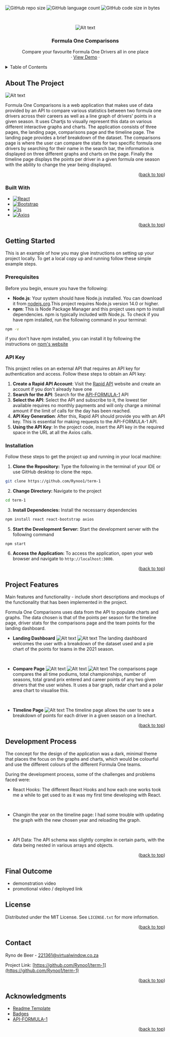 <!-- Improved compatibility of back to top link: See: https://github.com/othneildrew/Best-README-Template/pull/73 -->
<a name="readme-top"></a>
![GitHub repo size](https://img.shields.io/github/repo-size/Rynoo1/term-1?color=lightblue)
![GitHub language count](https://img.shields.io/github/languages/count/Rynoo1/term-1?color=lightblue)
![GitHub code size in bytes](https://img.shields.io/github/languages/code-size/Rynoo1/term-1?color=lightblue)


<!-- PROJECT LOGO -->
<br />
<div align="center">
  <!-- <a href="https://github.com/Rynoo1/term-1">
  </a> -->
  
  ![Alt text](ReadmeImages/Group%2085.png)

<h3 align="center">Formula One Comparisons</h3>

  <p align="center">
    Compare your favourite Formula One Drivers all in one place
    <br />
    ·
    <a href="https://github.com/github_username/repo_name">View Demo</a>
    ·
  </p>
</div>



<!-- TABLE OF CONTENTS -->
<details>
  <summary>Table of Contents</summary>
  <ol>
    <li>
      <a href="#about-the-project">About The Project</a>
      <ul>
        <li><a href="#built-with">Built With</a></li>
      </ul>
    </li>
    <li>
      <a href="#getting-started">Getting Started</a>
      <ul>
        <li><a href="#prerequisites">Prerequisites</a></li>
        <li><a href="#api-key">API Key</a></li>
        <li><a href="#installation">Installation</a></li>
      </ul>
    </li>
    <li><a href="#project-features">Project Features</a></li>
    <li><a href="#development-process">Development Process</a></li>
    <li><a href="#final-outcome">Final Outcome</a></li>
    <li><a href="#license">License</a></li>
    <li><a href="#contact">Contact</a></li>
    <li><a href="#acknowledgments">Acknowledgments</a></li>
  </ol>
</details>



<!-- ABOUT THE PROJECT -->
## About The Project

![Alt text](ReadmeImages/Screenshot%202023-11-08%20at%2017.29%201.png)

Formula One Comparisons is a web application that makes use of data provided by an API to compare various statistics between two formula one drivers across their careers as well as a line graph of drivers' points in a given season. It uses Chartjs to visually represent this data on various different interactive graphs and charts. The application consists of three pages, the landing page, comparisons page and the timeline page. The landing page provides a brief breakdown of the dataset. The comparisons page is where the user can compare the stats for two specific formula one drivers by searching for their name in the search bar, the information is displayed on three different graphs and charts on the page. Finally the timeline page displays the points per driver in a given formula one season with the ability to change the year being displayed.

<p align="right">(<a href="#readme-top">back to top</a>)</p>



### Built With

* [![React][React.js]][React-url]
* [![Bootstrap][Bootstrap.com]][Bootstrap-url]
* [![js]][js]
* [![Axios]][Axios-url]

<p align="right">(<a href="#readme-top">back to top</a>)</p>

<!-- GETTING STARTED -->
## Getting Started

This is an example of how you may give instructions on setting up your project locally.
To get a local copy up and running follow these simple example steps.

### Prerequisites
Before you begin, ensure you have the following:

- **Node.js**: Your system should have Node.js installed. You can download it from [nodejs.org](https://nodejs.org/).This project requires Node.js version 14.0 or higher.
- **npm**: This is Node Package Manager and this project uses npm to install dependencies. npm is typically included with Node.js. To check if you have npm installed, run the following command in your terminal:
```sh
npm -v
```
if you don't have npm installed, you can install it by following the instructions on [npm's website](https://www.npmjs.com/)

### API Key
This project relies on an external API that requires an API key for authentication and access. Follow these steps to obtain an API key:

1. **Create a Rapid API Account**: Visit the [Rapid API](https://rapidapi.com) website and create an account if you don't already have one
2. **Search for the API**: Search for the [API-FORMULA-1](https://rapidapi.com/api-sports/api/api-formula-1) API
3. **Select the API**: Select the API and subscribe to it, the lowest tier available requires no monthly payments and will only charge a minimal amount if the limit of calls for the day has been reached.
4. **API Key Generation**: After this, Rapid API should provide you with an API key. This is essential for making requests to the API-FORMULA-1 API.
5. **Using the API Key**: In the project code, insert the API key in the required space in the URL at all the Axios calls.

### Installation

Follow these steps to get the project up and running in your local machine:

1. **Clone the Repository:** Type the following in the terminal of your IDE or use GitHub desktop to clone the repo.
```sh
git clone https://github.com/Rynoo1/term-1
```
2. **Change Directory:** Navigate to the project
```sh
cd term-1
```
3. **Install Dependencies:** Install the necessarry dependencies
```sh
npm install react react-bootstrap axios
```
5. **Start the Development Server:** Start the development server with the following command
```sh
npm start
```
6. **Access the Application:** To access the application, open your web browser and navigate to `http://localhost:3000`. 

<p align="right">(<a href="#readme-top">back to top</a>)</p>

<!-- PROJECT FEATURES -->
## Project Features

Main features and functionality - include short descriptions and mockups of the functionality that has been implemented in the project.

Formula One Comparisons uses data from the API to populate charts and graphs. The data chosen is that of the points per season for the timeline page, driver stats for the comparisons page and the team points for the landing dashboard.

* **Landing Dashboard**
![Alt text](ReadmeImages/Blue%20iMac%20Front.png)
![Alt text](ReadmeImages/Blue%20iMac%20Front-2.png)
The landing dashboard welcomes the user with a breakdown of the dataset used and a pie chart of the points for teams in the 2021 season.
<br/>

* **Compare Page**
![Alt text](ReadmeImages/Blue%20iMac%20Front-3.png)
![Alt text](ReadmeImages/Blue%20iMac%20Front-4.png)
![Alt text](ReadmeImages/Blue%20iMac%20Front%20copy.png)
The comparisons page compares the all time podiums, total championships, number of seasons, total grand prix entered and career points of any two given drivers that the user wishes. It uses a bar graph, radar chart and a polar area chart to visualise this.
<br/>

* **Timeline Page**
![Alt text](ReadmeImages/Blue%20iMac%20Front-5.png)
The timeline page allows the user to see a breakdown of points for each driver in a given season on a linechart.

<p align="right">(<a href="#readme-top">back to top</a>)</p>


<!-- DEVELOPMENT PROCESS -->
## Development Process

The concept for the design of the application was a dark, minimal theme that places the focus on the graphs and charts, which would be colourful and use the different colours of the different Formula One teams.

During the development process, some of the challenges and problems faced were:

* React Hooks:
The different React Hooks and how each one works took me a while to get used to as it was my first time developing with React.
<br/>

* Changin the year on the timeline page:
I had some trouble with updating the graph with the new chosen year and reloading the graph.
<br/>

* API Data:
The API schema was slightly complex in certain parts, with the data being nested in various arrays and objects.

<p align="right">(<a href="#readme-top">back to top</a>)</p>

<!-- Final Outcome -->
## Final Outcome

- demonstration video
- promotional video / deployed link

<!-- LICENSE -->
## License

Distributed under the MIT License. See `LICENSE.txt` for more information.

<p align="right">(<a href="#readme-top">back to top</a>)</p>


<!-- CONTACT -->
## Contact

Ryno de Beer - 221361@virtualwindow.co.za

Project Link: [https://github.com/Rynoo1/term-1](https://github.com/Rynoo1/term-1)

<p align="right">(<a href="#readme-top">back to top</a>)</p>



<!-- ACKNOWLEDGMENTS -->
## Acknowledgments

* [Readme Template](https://github.com/othneildrew/Best-README-Template/tree/master)
* [Badges](https://shields.io/)
* [API-FORMULA-1](https://rapidapi.com/api-sports/api/api-formula-1)

<p align="right">(<a href="#readme-top">back to top</a>)</p>



<!-- MARKDOWN LINKS & IMAGES -->
<!-- https://www.markdownguide.org/basic-syntax/#reference-style-links -->
[license-url]: https://github.com/github_username/repo_name/blob/master/LICENSE.txt
[React.js]: https://img.shields.io/badge/React-20232A?style=for-the-badge&logo=react&logoColor=61DAFB
[React-url]: https://reactjs.org/
[Bootstrap.com]: https://img.shields.io/badge/Bootstrap-563D7C?style=for-the-badge&logo=bootstrap&logoColor=white
[Bootstrap-url]: https://getbootstrap.com
[JQuery.com]: https://img.shields.io/badge/jQuery-0769AD?style=for-the-badge&logo=jquery&logoColor=white
[JQuery-url]: https://jquery.com 
[js]: https://img.shields.io/badge/JavaScript-323330?style=for-the-badge&logo=javascript&logoColor=F7DF1E
[Axios]: https://img.shields.io/badge/Axios-5A29E4?style=for-the-badge&logo=axios
[Axios-url]: https://axios-http.com/
